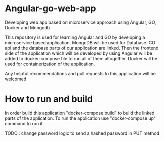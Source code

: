 # Angular-go-web-app
Developing web app based on microservice approach using Angular, GO, Docker and Mongodb

This repository is used for learning Angular and GO by developing a microservice based application. MongoDB will be used for Database. GO api and the database parts of our application are linked. Then the frontend side of the application which will be developed by using Angular will be added to docker-compose file to run all of them altogether.
Docker will be used for containerization of the application.

Any helpful recommendations and pull requests to this application will be welcomed

# How to run and build
In order build this application "docker-compose build" to build the linked parts of the application. 
To run the application use "docker-compose up" command to run it.

TODO : change password logic to send a hashed password in PUT method